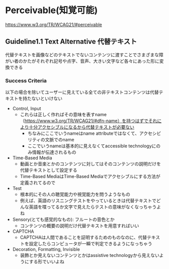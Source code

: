 # Perceivable(知覚可能) 
https://www.w3.org/TR/WCAG21/#perceivable

## Guideline1.1 Text Alternative 代替テキスト
代替テキストを画像などのテキストでないコンテンツに渡すことでさまざまな障がい者のかたがそれぞれ記号や点字、音声、大きい文字など各々にあった形に変換できる

### Success Criteria
以下の場合を除いてユーザーに見えている全ての非テキストコンテンツは代替テキストを持たないといけない

- Control, Input
  - これらは正しく作ればその意味を表すname（https://www.w3.org/TR/WCAG21/#dfn-name）を持つはずでそれにより十分アクセシブルになるから代替テキストが必要ない
    - ちなみにここでいうnameはname attributeではなくて、アクセシビリティの文脈でのname
    - ここでいうnameは基本的に見えなくてaccessible technologyにのみ情報が伝達されるもの
- Time-Based Media
  - 動画とか音楽とかのコンテンツに対してはそのコンテンツの説明だけを代替テキストとして設定する
  - Time-Based MediaはTime-Based Mediaでアクセシブルにする方法が定義されてるので
- Test
  - 根本的にその人の聴覚能力や視覚能力を問うようなもの
  - 例えば、英語のリスニングテストをやっているときは代替テキストでどんな英語を喋ってるか文字で見えたらテストの意味がなくなっちゃうよね
- Sensory(とても感覚的なもの): フルートの音色とか
  - コンテンツの概要の説明だけ代替テキストを用意すればいい
- CAPTCHA
  - CAPTCHAは人間であることを証明するためのものなのに、代替テキストを設定したらコンピュータが一瞬で判定できるようになっちゃう
- Decoration, Formatting, Invisible
  - 装飾とか見えないコンテンツとかはassistive technologyから見えないようにする形でいいよね

